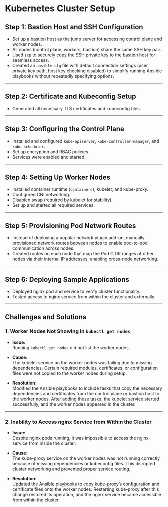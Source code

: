 # Kubernetes Cluster Setup

## Step 1: Bastion Host and SSH Configuration

- Set up a bastion host as the jump server for accessing control plane and worker nodes.
- All nodes (control plane, workers, bastion) share the same SSH key pair.
- Used `scp` to securely copy the SSH private key to the bastion host for seamless access.
- Created an `ansible.cfg` file with default connection settings (user, private key path, host key checking disabled) to simplify running Ansible playbooks without repeatedly specifying options.

---
## Step 2: Certificate and Kubeconfig Setup

- Generated all necessary TLS certificates and kubeconfig files.

---

## Step 3: Configuring the Control Plane


- Installed and configured `kube-apiserver`, `kube-controller-manager`, and `kube-scheduler`.
- Set up encryption and RBAC policies.
- Services were enabled and started.
---

## Step 4: Setting Up Worker Nodes

- Installed container runtime (`containerd`), kubelet, and kube-proxy.
- Configured CNI networking.
- Disabled swap (required by kubelet for stability).
- Set up and started all required services.
---

## Step 5: Provisioning Pod Network Routes

- Instead of deploying a popular network plugin add-on, manually provisioned network routes between nodes to enable pod-to-pod communication across nodes.
- Created routes on each node that map the Pod CIDR ranges of other nodes via their internal IP addresses, enabling cross-node networking.

---

## Step 6: Deploying Sample Applications

- Deployed nginx pod and service to verify cluster functionality.
- Tested access to nginx service from within the cluster and externally.
---

## Challenges and Solutions

### 1. Worker Nodes Not Showing in `kubectl get nodes`

- **Issue:**  
  Running `kubectl get nodes` did not list the worker nodes.

- **Cause:**  
  The kubelet service on the worker nodes was failing due to missing dependencies. Certain required modules, certificates, or configuration files were not copied to the worker nodes during setup.

- **Resolution:**  
  Modified the Ansible playbooks to include tasks that copy the necessary dependencies and certificates from the control plane or bastion host to the worker nodes. After adding these tasks, the kubelet service started successfully, and the worker nodes appeared in the cluster.

---

### 2. Inability to Access nginx Service from Within the Cluster

- **Issue:**  
  Despite nginx pods running, it was impossible to access the nginx service from inside the cluster.

- **Cause:**  
  The kube-proxy service on the worker nodes was not running correctly because of missing dependencies or kubeconfig files. This disrupted cluster networking and prevented proper service routing.

- **Resolution:**  
  Updated the Ansible playbooks to copy kube-proxy’s configuration and certificate files onto the worker nodes. Restarting kube-proxy after this change restored its operation, and the nginx service became accessible from within the cluster.
